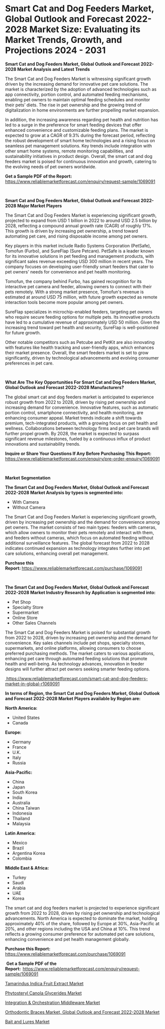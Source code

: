 <p><h1>Smart Cat and Dog Feeders Market, Global Outlook and Forecast 2022-2028 Market Size: Evaluating its Market Trends, Growth, and Projections 2024 - 2031</h1></p><p><strong>Smart Cat and Dog Feeders Market, Global Outlook and Forecast 2022-2028 Market Analysis and Latest Trends</strong></p>
<p><p>The Smart Cat and Dog Feeders Market is witnessing significant growth driven by the increasing demand for innovative pet care solutions. The market is characterized by the adoption of advanced technologies such as app connectivity, portion control, and automated feeding mechanisms, enabling pet owners to maintain optimal feeding schedules and monitor their pets’ diets. The rise in pet ownership and the growing trend of digitalization in home environments are further propelling market expansion. </p><p>In addition, the increasing awareness regarding pet health and nutrition has led to a surge in the preference for smart feeding devices that offer enhanced convenience and customizable feeding plans. The market is expected to grow at a CAGR of 9.3% during the forecast period, reflecting the robust development of smart home technologies and a rising focus on seamless pet management solutions. Key trends include integration with other smart home systems, remote monitoring capabilities, and sustainability initiatives in product design. Overall, the smart cat and dog feeders market is poised for continuous innovation and growth, catering to the evolving needs of pet owners worldwide.</p></p>
<p><strong>Get a Sample PDF of the Report:&nbsp;</strong> <a href="https://www.reliablemarketforecast.com/enquiry/request-sample/1069091">https://www.reliablemarketforecast.com/enquiry/request-sample/1069091</a></p>
<p>&nbsp;</p>
<p><strong>Smart Cat and Dog Feeders Market, Global Outlook and Forecast 2022-2028 Major Market Players</strong></p>
<p><p>The Smart Cat and Dog Feeders Market is experiencing significant growth, projected to expand from USD 1 billion in 2022 to around USD 2.5 billion by 2028, reflecting a compound annual growth rate (CAGR) of roughly 17%. This growth is driven by increasing pet ownership, a trend toward automating pet care, and rising disposable income among pet owners.</p><p>Key players in this market include Radio Systems Corporation (PetSafe), Tomofun (Furbo), and SureFlap (Sure Petcare). PetSafe is a leader known for its innovative solutions in pet feeding and management products, with significant sales revenue exceeding USD 300 million in recent years. The company focuses on developing user-friendly smart feeders that cater to pet owners' needs for convenience and pet health monitoring.</p><p>Tomofun, the company behind Furbo, has gained recognition for its interactive pet camera and feeder, allowing owners to connect with their pets remotely. With a strong market presence, Tomofun's revenue is estimated at around USD 75 million, with future growth expected as remote interaction tools become more popular among pet owners.</p><p>SureFlap specializes in microchip-enabled feeders, targeting pet owners who require secure feeding options for multiple pets. Its innovative products have led to a cumulative revenue of approximately USD 50 million. Given the increasing trend toward pet health and security, SureFlap is well-positioned for future growth.</p><p>Other notable competitors such as Petcube and PetKit are also innovating with features like health tracking and user-friendly apps, which enhances their market presence. Overall, the smart feeders market is set to grow significantly, driven by technological advancements and evolving consumer preferences in pet care.</p></p>
<p>&nbsp;</p>
<p><strong>What Are The Key Opportunities For Smart Cat and Dog Feeders Market, Global Outlook and Forecast 2022-2028 Manufacturers?</strong></p>
<p><p>The global smart cat and dog feeders market is anticipated to experience robust growth from 2022 to 2028, driven by rising pet ownership and increasing demand for convenience. Innovative features, such as automatic portion control, smartphone connectivity, and health monitoring, are enhancing consumer appeal. Market trends indicate a shift towards premium, tech-integrated products, with a growing focus on pet health and wellness. Collaborations between technology firms and pet care brands will further propel growth. By 2028, the market is expected to surpass significant revenue milestones, fueled by a continuous influx of product innovations and sustainability trends.</p></p>
<p><strong>Inquire or Share Your Questions If Any Before Purchasing This Report:</strong> <a href="https://www.reliablemarketforecast.com/enquiry/pre-order-enquiry/1069091">https://www.reliablemarketforecast.com/enquiry/pre-order-enquiry/1069091</a></p>
<p>&nbsp;</p>
<p><strong>Market Segmentation</strong></p>
<p><strong>The Smart Cat and Dog Feeders Market, Global Outlook and Forecast 2022-2028 Market Analysis by types is segmented into:</strong></p>
<p><ul><li>With Camera</li><li>Without Camera</li></ul></p>
<p><p>The Smart Cat and Dog Feeders Market is experiencing significant growth, driven by increasing pet ownership and the demand for convenience among pet owners. The market consists of two main types: feeders with cameras, which allow owners to monitor their pets remotely and interact with them, and feeders without cameras, which focus on automated feeding without additional surveillance features. The global forecast from 2022 to 2028 indicates continued expansion as technology integrates further into pet care solutions, enhancing overall pet management.</p></p>
<p><strong>Purchase this Report:&nbsp;</strong><a href="https://www.reliablemarketforecast.com/purchase/1069091">https://www.reliablemarketforecast.com/purchase/1069091</a></p>
<p>&nbsp;</p>
<p><strong>The Smart Cat and Dog Feeders Market, Global Outlook and Forecast 2022-2028 Market Industry Research by Application is segmented into:</strong></p>
<p><ul><li>Pet Shop</li><li>Specialty Store</li><li>Supermarket</li><li>Online Store</li><li>Other Sales Channels</li></ul></p>
<p><p>The Smart Cat and Dog Feeders Market is poised for substantial growth from 2022 to 2028, driven by increasing pet ownership and the demand for convenience. Key sales channels include pet shops, specialty stores, supermarkets, and online platforms, allowing consumers to choose preferred purchasing methods. The market caters to various applications, enhancing pet care through automated feeding solutions that promote health and well-being. As technology advances, innovation in feeder designs will further attract pet owners seeking smarter feeding options.</p></p>
<p><a href="https://www.reliablemarketforecast.com/smart-cat-and-dog-feeders-market-in-global-r1069091">&nbsp;https://www.reliablemarketforecast.com/smart-cat-and-dog-feeders-market-in-global-r1069091</a></p>
<p><strong>In terms of Region, the Smart Cat and Dog Feeders Market, Global Outlook and Forecast 2022-2028 Market Players available by Region are:</strong></p>
<p>
    <p> <strong> North America: </strong>
        <ul>
            <li>United States</li>
            <li>Canada</li>
        </ul>
        </p> 
    <p> <strong> Europe: </strong>
        <ul>
            <li>Germany</li>
            <li>France</li>
            <li>U.K.</li>
            <li>Italy</li>
            <li>Russia</li>
        </ul>
        </p> 
    <p> <strong> Asia-Pacific: </strong>
        <ul>
            <li>China</li>
            <li>Japan</li>
            <li>South Korea</li>
            <li>India</li>
            <li>Australia</li>
            <li>China Taiwan</li>
            <li>Indonesia</li>
            <li>Thailand</li>
            <li>Malaysia</li>
        </ul>
        </p> 
    <p> <strong> Latin America: </strong>
        <ul>
            <li>Mexico</li>
            <li>Brazil</li>
            <li>Argentina Korea</li>
            <li>Colombia</li>
        </ul>
        </p> 
    <p> <strong> Middle East & Africa: </strong>
        <ul>
            <li>Turkey</li>
            <li>Saudi</li>
            <li>Arabia</li>
            <li>UAE</li>
            <li>Korea</li>
        </ul>
    </p>
    </p>
<p><p>The smart cat and dog feeders market is projected to experience significant growth from 2022 to 2028, driven by rising pet ownership and technological advancements. North America is expected to dominate the market, holding approximately 40% of the share, followed by Europe at 30%, Asia-Pacific at 20%, and other regions including the USA and China at 10%. This trend reflects a growing consumer preference for automated pet care solutions, enhancing convenience and pet health management globally.</p></p>
<p><strong>Purchase this Report: </strong><a href="https://www.reliablemarketforecast.com/purchase/1069091">https://www.reliablemarketforecast.com/purchase/1069091</a></p>
<p>&nbsp;<strong>Get a Sample PDF of the Report:&nbsp;&nbsp;</strong><a href="https://www.reliablemarketforecast.com/enquiry/request-sample/1069091">https://www.reliablemarketforecast.com/enquiry/request-sample/1069091</a></p>
<p><strong></strong></p>
<p><p><a href="https://issuu.com/reportprime-2/docs/tamarindus-indica-fruit-extract-mar_cd696dc13173e2">Tamarindus Indica Fruit Extract Market</a></p><p><a href="https://issuu.com/reportprime-2/docs/phytosteryl-canola-glycerides-marke_5a76e774d34a0f">Phytosteryl Canola Glycerides Market</a></p><p><a href="https://www.linkedin.com/pulse/global-integration-orchestration-middleware-market-projected-d2f7f?trackingId=kt7slz9%2BSoabbGb5stX6Xw%3D%3D">Integration & Orchestration Middleware Market</a></p><p><a href="https://github.com/mabutironaldo/Market-Research-Report-List-6/blob/main/orthodontic-braces-market-global-outlook-and-forecast-2022-2028-market.md">Orthodontic Braces Market, Global Outlook and Forecast 2022-2028 Market</a></p><p><a href="https://medium.com/@lynchkunal821/global-bait-and-lures-market-by-product-type-by-application-by-region-and-companies-industry-146b85fb9198">Bait and Lures Market</a></p></p>